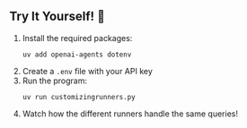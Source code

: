 ## Try It Yourself! 🚀
1. Install the required packages:
   ```
   uv add openai-agents dotenv
   ```
2. Create a `.env` file with your API key
3. Run the program:
   ```
   uv run customizingrunners.py
   ```
4. Watch how the different runners handle the same queries! 